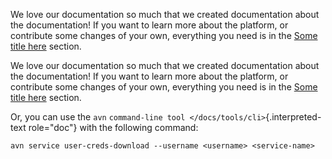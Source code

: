 We love our documentation so much that we created documentation about
the documentation! If you want to learn more about the platform, or
contribute some changes of your own, everything you need is in the
[Some title here](../md_files/extract_title.md) section.

We love our documentation so much that we created documentation about
the documentation! If you want to learn more about the platform, or
contribute some changes of your own, everything you need is in the
[Some title here](../md_files/extract_title.md) section.

Or, you can use the `avn`
`command-line tool </docs/tools/cli>`{.interpreted-text role="doc"} with
the following command:

    avn service user-creds-download --username <username> <service-name>
